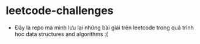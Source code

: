 # leetcode-challenges
- Đây là repo mà mình lưu lại những bài giải trên leetcode trong quá trình học data structures and algorithms :(
